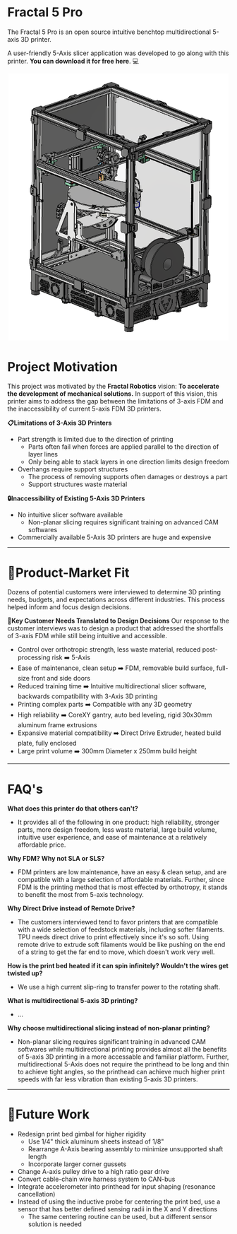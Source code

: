 # Fractal 5 Pro

The Fractal 5 Pro is an open source intuitive benchtop multidirectional 5-axis 3D printer.

A user-friendly 5-Axis slicer application was developed to go along with this printer. **You can download it for free here**. 💻

<p align="center">
  <img src="./CAD/images/Fractal_5_Pro_ISO.PNG" width="500">
</p>

# Project Motivation
This project was motivated by the **Fractal Robotics** vision: **To accelerate the development of mechanical solutions.** In support of this vision, this printer aims to address the gap between the limitations of 3-axis FDM and the inaccessibility of current 5-axis FDM 3D printers.

**📋Limitations of 3-Axis 3D Printers**
  - Part strength is limited due to the direction of printing
    - Parts often fail when forces are applied parallel to the direction of layer lines
    - Only being able to stack layers in one direction limits design freedom
  - Overhangs require support structures
    - The process of removing supports often damages or destroys a part
    - Support structures waste material

**🔒Inaccessibility of Existing 5-Axis 3D Printers**
  - No intuitive slicer software available
    - Non-planar slicing requires significant training on advanced CAM softwares
  - Commercially available 5-Axis 3D printers are huge and expensive

---

# 🔎Product-Market Fit
Dozens of potential customers were interviewed to determine 3D printing needs, budgets, and expectations across different industries. This process helped inform and focus design decisions.

**🔑Key Customer Needs Translated to Design Decisions**
Our response to the customer interviews was to design a product that addressed the shortfalls of 3-axis FDM while still being intuitive and accessible.

  - Control over orthotropic strength, less waste material, reduced post-processing risk ➡️ 5-Axis
  - Ease of maintenance, clean setup ➡️ FDM, removable build surface, full-size front and side doors
  - Reduced training time ➡️ Intuitive multidirectional slicer software, backwards compatibility with 3-Axis 3D printing
  - Printing complex parts ➡️ Compatible with any 3D geometry
  - High reliability ➡️ CoreXY gantry, auto bed leveling, rigid 30x30mm aluminum frame extrusions
  - Expansive material compatibility ➡️ Direct Drive Extruder, heated build plate, fully enclosed
  - Large print volume ➡️ 300mm Diameter x 250mm build height

---

# FAQ's

**What does this printer do that others can't?**
- It provides all of the following in one product: high reliability, stronger parts, more design freedom, less waste material, large build volume, intuitive user experience, and ease of maintenance at a relatively affordable price.

**Why FDM? Why not SLA or SLS?**
- FDM printers are low maintenance, have an easy & clean setup, and are compatible with a large selection of affordable materials. Further, since FDM is the printing method that is most effected by orthotropy, it stands to benefit the most from 5-axis technology.

**Why Direct Drive instead of Remote Drive?**
- The customers interviewed tend to favor printers that are compatible with a wide selection of feedstock materials, including softer filaments. TPU needs direct drive to print effectively since it's so soft. Using remote drive to extrude soft filaments would be like pushing on the end of a string to get the far end to move, which doesn't work very well.

**How is the print bed heated if it can spin infinitely? Wouldn't the wires get twisted up?**
- We use a high current slip-ring to transfer power to the rotating shaft.

**What is multidirectional 5-axis 3D printing?**
- ...

**Why choose multidirectional slicing instead of non-planar printing?**
- Non-planar slicing requires significant training in advanced CAM softwares while multidirectional printing provides almost all the benefits of 5-axis 3D printing in a more accessable and familiar platform. Further, multidirectional 5-Axis does not require the printhead to be long and thin to achieve tight angles, so the printhead can achieve much higher print speeds with far less vibration than existing 5-axis 3D printers.

---

# 📝Future Work
- Redesign print bed gimbal for higher rigidity
  - Use 1/4" thick aluminum sheets instead of 1/8"
  - Rearrange A-Axis bearing assembly to minimize unsupported shaft length
  - Incorporate larger corner gussets
- Change A-axis pulley drive to a high ratio gear drive
- Convert cable-chain wire harness system to CAN-bus
- Integrate accelerometer into printhead for input shaping (resonance cancellation)
- Instead of using the inductive probe for centering the print bed, use a sensor that has better defined sensing radii in the X and Y directions
  - The same centering routine can be used, but a different sensor solution is needed
